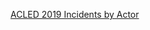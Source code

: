 [ACLED 2019 Incidents by Actor](http://explore.ixmaps.com?project=https://raw.githubusercontent.com/gjrichter/viz/master/ACLED/ixmaps_project_ACLED_API_Incidents_2019_by_actor.json)


